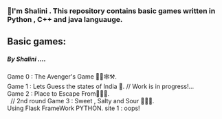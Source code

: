 <h3>👋I'm Shalini . This repository contains basic games written in Python , C++ and java languauge.<br></h3>
<h2>Basic games:</h2>
<h5>By Shalini ....</h5>

Game 0 : The Avenger's Game 🦹‍♂️🕸️⚒️.<br>
Game 1 : Lets Guess the states of India 🤔.&nbsp;// Work is in progress!...<br>
Game 2 : Place to Escape From🏃‍♀️‍➡️.<br> &nbsp; // 2nd round
Game 3 : Sweet , Salty and Sour 🍭🍝🥒.<br>
Using Flask FrameWork PYTHON.
site 1 : oops!












